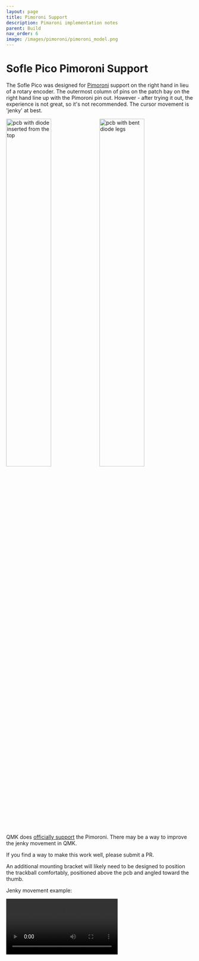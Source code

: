 ```yaml
---
layout: page
title: Pimoroni Support
description: Pimaroni implementation notes
parent: Build
nav_order: 6
image: /images/pimoroni/pimoroni_model.png
---
```


# Sofle Pico Pimoroni Support

The Sofle Pico was designed for [Pimoroni](https://shop.pimoroni.com/en-us/products/trackball-breakout) support on the right hand in lieu of a rotary encoder. The outermost column of pins on the patch bay on the right hand line up with the Pimoroni pin out. However - after trying it out, the experience is not great, so it's not recommended.  The cursor movement is 'jenky' at best. 

<img src="/images/pimoroni/pimoroni_spot.png" alt="pcb with diode inserted from the top" width="49%" /> <img src="/images/pimoroni/pimoroni_model.png" alt="pcb with bent diode legs" width="49%" />

QMK does [officially support](https://docs.qmk.fm/#/feature_pointing_device?id=pimoroni-trackball) the Pimoroni. There may be a way to improve the jenky movement in QMK. 

If you find a way to make this work well, please submit a PR. 

An additional mounting bracket will likely need to be designed to position the trackball comfortably, positioned above the pcb and angled toward the thumb.

Jenky movement example:

<video  controls>
  <source src="/videos/pimoroni/jenk_mouse.mov" type="video/mp4">
</video>
